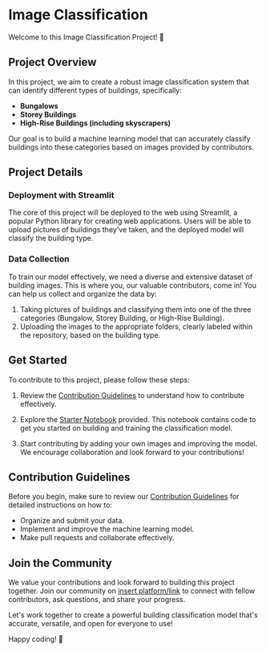 # Image Classification

Welcome to this Image Classification Project! 🏢

## Project Overview

In this project, we aim to create a robust image classification system that can identify different types of buildings, specifically:

- **Bungalows**
- **Storey Buildings**
- **High-Rise Buildings (including skyscrapers)**

Our goal is to build a machine learning model that can accurately classify buildings into these categories based on images provided by contributors.

## Project Details

### Deployment with Streamlit

The core of this project will be deployed to the web using Streamlit, a popular Python library for creating web applications. Users will be able to upload pictures of buildings they've taken, and the deployed model will classify the building type.

### Data Collection

To train our model effectively, we need a diverse and extensive dataset of building images. This is where you, our valuable contributors, come in! You can help us collect and organize the data by:

1. Taking pictures of buildings and classifying them into one of the three categories (Bungalow, Storey Building, or High-Rise Building).
2. Uploading the images to the appropriate folders, clearly labeled within the repository, based on the building type.

## Get Started

To contribute to this project, please follow these steps:

1. Review the [Contribution Guidelines](https://github.com/mlsanigeria/AI-Hacktober-MLSA/blob/main/CONTRIBUTING.md) to understand how to contribute effectively.

2. Explore the [Starter Notebook](https://github.com/mlsanigeria/AI-Hacktober-MLSA/blob/main/Project_1/Image_Classification_%7BGitHub_Username%7D/Image_Classification.ipynb) provided. This notebook contains code to get you started on building and training the classification model.

3. Start contributing by adding your own images and improving the model. We encourage collaboration and look forward to your contributions!

## Contribution Guidelines

Before you begin, make sure to review our [Contribution Guidelines](https://github.com/mlsanigeria/AI-Hacktober-MLSA/blob/main/CONTRIBUTING.md) for detailed instructions on how to:

- Organize and submit your data.
- Implement and improve the machine learning model.
- Make pull requests and collaborate effectively.

## Join the Community

We value your contributions and look forward to building this project together. Join our community on [insert platform/link]() to connect with fellow contributors, ask questions, and share your progress.

Let's work together to create a powerful building classification model that's accurate, versatile, and open for everyone to use!

Happy coding! 🌟
